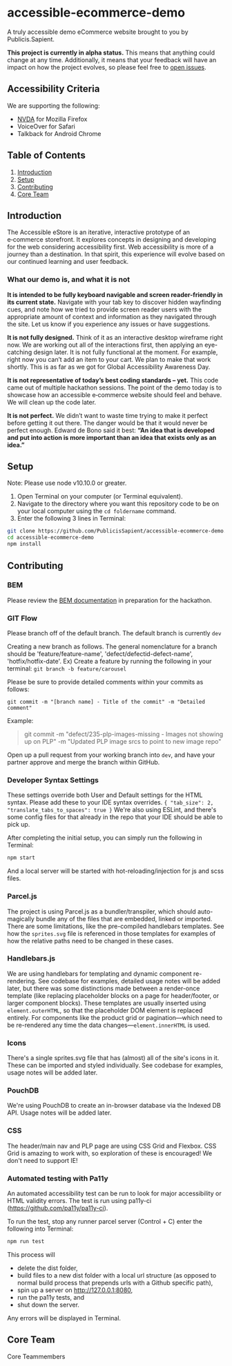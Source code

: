 <!-- accessible-ecommerce-demo README 2.0 - START -->
<!-- Snazzy new logo here
<div align="center">
  <a href="https://publicissapient.github.io/accessible-ecommerce-demo/">
    <img width="200" height="200" src="http://localhost:1234/eStore-logo-README.png">
  </a>
</div>  
 -->

# accessible-ecommerce-demo

A truly accessible demo eCommerce website brought to you by Publicis.Sapient.

**This project is currently in alpha status.** This means that anything could change at any time. Additionally, it means that your feedback will have an impact on how the project evolves, so please feel free to [open issues](https://github.com/PublicisSapient/accessible-ecommerce-demo/issues).

## Accessibility Criteria

We are supporting the following:

*	[NVDA](https://www.nvaccess.org/) for Mozilla Firefox
*	VoiceOver for Safari
*	Talkback for Android Chrome

<!--
## Todo
* Their templating, styling, linting, etc. sections where they indicate which tools they are using
* Their note on contributing
* Their core team section with photos
-->

## Table of Contents

1. [Introduction](#introduction)
2. [Setup](#setup)
3. [Contributing](#contributing)
4. [Core Team](#core-team)

<!--
1. [Install](#install)
2. [Introduction](#introduction)
3. [Concepts](#concepts)
4. [Contributing](#contributing)
5. [Support](#support)
6. [Core Team](#core-team)
7. [Sponsoring](#sponsoring)
8. [Premium Partners](#premium-partners)
9. [Other Backers and Sponsors](#other-backers-and-sponsors)
10. [Gold Sponsors](#gold-sponsors)
11. [Silver Sponsors](#silver-sponsors)
12. [Bronze Sponsors](#bronze-sponsors)
13. [Backers](#backers)
14. [Special Thanks](#special-thanks-to)
-->

## Introduction

The Accessible eStore is an iterative, interactive prototype of an e‑commerce storefront. It explores concepts in designing and developing for the web considering accessibility first. Web accessibility is more of a journey than a destination. In that spirit, this experience will evolve based on our continued learning and user feedback.

### What our demo is, and what it is not

**It is intended to be fully keyboard navigable and screen reader-friendly in its current state.** Navigate with your tab key to discover hidden wayfinding cues, and note how we tried to provide screen reader users with the appropriate amount of context and information as they navigated through the site. Let us know if you experience any issues or have suggestions.

**It is not fully designed.** Think of it as an interactive desktop wireframe right now. We are working out all of the interactions first, then applying an eye-catching design later.
It is not fully functional at the moment. For example, right now you can’t add an item to your cart. We plan to make that work shortly. This is as far as we got for Global Accessibility Awareness Day.

**It is not representative of today’s best coding standards – yet.** This code came out of multiple hackathon sessions. The point of the demo today is to showcase how an accessible e‑commerce website should feel and behave. We will clean up the code later.

**It is not perfect.** We didn’t want to waste time trying to make it perfect before getting it out there. The danger would be that it would never be perfect enough. Edward de Bono said it best: **“An idea that is developed and put into action is more important than an idea that exists only as an idea.”**

## Setup

Note: Please use node v10.10.0 or greater.

1. Open Terminal on your computer (or Terminal equivalent).
2. Navigate to the directory where you want this repository code to be on your local computer using the `cd foldername` command.
3. Enter the following 3 lines in Terminal:

```bash
git clone https://github.com/PublicisSapient/accessible-ecommerce-demo.git
cd accessible-ecommerce-demo
npm install
```

## Contributing

### BEM

Please review the [BEM documentation](http://getbem.com/naming/) in preparation for the hackathon.

### GIT Flow

Please branch off of the default branch. The default branch is currently `dev`

Creating a new branch as follows. The general nomenclature for a branch should be 'feature/feature-name', 'defect/defectid-defect-name', 'hotfix/hotfix-date'. Ex) Create a feature by running the following in your terminal:
`
git branch -b feature/carousel
`

Please be sure to provide detailed comments within your commits as follows:

`
git commit -m "[branch name] - Title of the commit" -m "Detailed comment"
`

Example:
> git commit -m "defect/235-plp-images-missing - Images not showing up on PLP" -m "Updated PLP image srcs to point to new image repo"

Open up a pull request from your working branch into `dev`, and have your partner approve and merge the branch within GitHub.

### Developer Syntax Settings
These settings override both User and Default settings for the HTML syntax. Please add these to your IDE syntax overrides.
`
{
	"tab_size": 2,
	"translate_tabs_to_spaces": true
}
`
We're also using ESLint, and there's some config files for that already in the repo that your IDE should be able to pick up.

After completing the initial setup, you can simply run the following in Terminal:

```bash
npm start
```
And a local server will be started with hot-reloading/injection for js and scss files. 

### Parcel.js 
The project is using Parcel.js as a bundler/transpiler, which should auto-magically bundle any of the files that are embedded, linked or imported. There are some limitations, like the pre-compiled handlebars templates. See how the `sprites.svg` file is referenced in those templates for examples of how the relative paths need to be changed in these cases. 

### Handlebars.js
We are using handlebars for templating and dynamic component re-rendering. See codebase for examples, detailed usage notes will be added later, but there was some distinctions made between a render-once template (like replacing placeholder blocks on a page for header/footer, or larger component blocks). These templates are usually inserted using `element.outerHTML`, so that the placeholder DOM element is replaced entirely. For components like the product grid or pagination—which need to be re-rendered any time the data changes—`element.innerHTML` is used.

### Icons
There's a single sprites.svg file that has (almost) all of the site's icons in it. These can be imported and styled individually. See codebase for examples, usage notes will be added later.

### PouchDB
We're using PouchDB to create an in-browser database via the Indexed DB API. Usage notes will be added later.

### CSS
The header/main nav and PLP page are using CSS Grid and Flexbox. CSS Grid is amazing to work with, so exploration of these is encouraged! We don't need to support IE!

### Automated testing with Pa11y
An automated accessibility test can be run to look for major accessibility or HTML validity errors. The test is run using pa11y-ci (https://github.com/pa11y/pa11y-ci).

To run the test, stop any runner parcel server (Control + C) enter the following into Terminal:
```bash
npm run test
```
This process will 
* delete the dist folder, 
* build files to a new dist folder with a local url structure (as opposed to normal build process that prepends urls with a Github specific path),
* spin up a server on http://127.0.0.1:8080, 
* run the pa11y tests, and 
* shut down the server. 

Any errors will be displayed in Terminal.


## Core Team
Core Teammembers

<!-- accessible-ecommerce-demo README 2.0 - END -->

<!-- accessible-ecommerce-demo README 1.0 - START -->
<!--
## Deployment
To deploy to the public site, run the following in Terminal:
```bash
npm run build
npm run deploy
```
This can be done from any working branch, but ideally would should be run from `dev` or `master`. 
*NB: These two lines will be simplified into a single command in the next update
-->
<!-- accessible-ecommerce-demo README 1.0 - END -->
